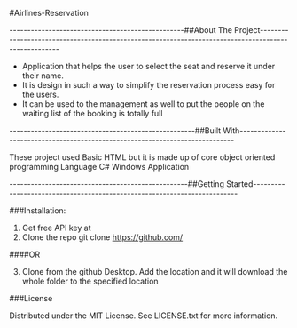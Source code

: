 #Airlines-Reservation

-------------------------------------------------##About The Project----------------------------------------------------------------------------------------------------

* Application that helps the user to select the seat and reserve it under their name.
* It is design in such a way to simplify the reservation process easy for the users. 
* It can be used to the management as well to put the people on the waiting list of the booking is totally full

----------------------------------------------------##Built With----------------------------------------------------------------------------

These project used Basic HTML but it is made up of core object oriented programming Language C# Windows Application


--------------------------------------------------##Getting Started-------------------------------------------------------------------------

###Installation:

1. Get free API key at 
2. Clone the repo
   git clone https://github.com/
   
 ####OR 
 
3. Clone from the github Desktop. Add the location and it will download the whole folder to the specified location

###License

Distributed under the MIT License. See LICENSE.txt for more information.
